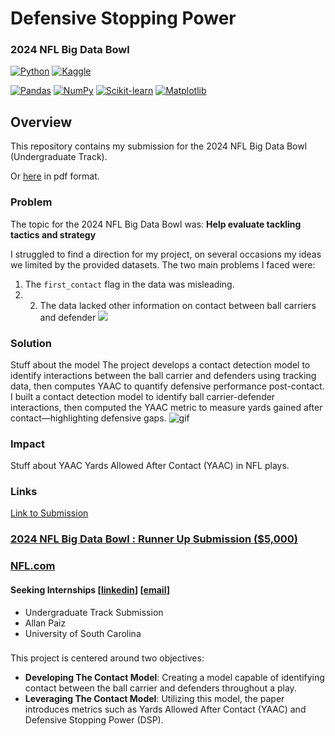 # Defensive Stopping Power
### 2024 NFL Big Data Bowl

[![Python](https://img.shields.io/badge/Python-3776AB?logo=python&logoColor=fff)](#)
[![Kaggle](https://img.shields.io/badge/Kaggle-20BEFF?logo=kaggle&logoColor=fff)](#)

[![Pandas](https://img.shields.io/badge/Pandas-150458?logo=pandas&logoColor=fff)](#)
[![NumPy](https://img.shields.io/badge/NumPy-4DABCF?logo=numpy&logoColor=fff)](#)
[![Scikit-learn](https://img.shields.io/badge/-scikit--learn-%23F7931E?logo=scikit-learn&logoColor=white)](#)
[![Matplotlib](https://custom-icon-badges.demolab.com/badge/Matplotlib-71D291?logo=matplotlib&logoColor=fff)](#)

## 

## Overview
This repository contains my submission for the 2024 NFL Big Data Bowl (Undergraduate Track).
<!-- You can find more about this project on my [portfolio website](https://github.com/allanpaiz/Defensive_Stopping_Power) -->
Or [here](https://github.com/allanpaiz/Defensive_Stopping_Power) in pdf format.

### Problem
The topic for the 2024 NFL Big Data Bowl was: **Help evaluate tackling tactics and strategy**

I struggled to find a direction for my project, on several occasions my ideas we limited by the provided datasets.
The two main problems I faced were:
1. The `first_contact` flag in the data was misleading.
2. 2. The data lacked other information on contact between ball carriers and defender
![](https://github.com/allanpaiz/Defensive_Stopping_Power/blob/main/figures/first_contact.gif)

### Solution
Stuff about the model
The project develops a contact detection model to identify interactions between the ball carrier and defenders using tracking data, then computes YAAC to quantify defensive performance post-contact.
I built a contact detection model to identify ball carrier-defender interactions, then computed the YAAC metric to measure yards gained after contact—highlighting defensive gaps.
![gif](https://raw.githubusercontent.com/allanpaiz/Defensive_Stopping_Power/main/code/PCS_example.gif)

### Impact
Stuff about YAAC
Yards Allowed After Contact (YAAC) in NFL plays.

### Links
[Link to Submission](https://www.kaggle.com/code/allanpaiz/defensive-stopping-power)

### [2024 NFL Big Data Bowl : Runner Up Submission ($5,000)](https://www.kaggle.com/competitions/nfl-big-data-bowl-2024/discussion/472712)
### [NFL.com](https://operations.nfl.com/gameday/analytics/big-data-bowl/2024-big-data-bowl-finalists/)

#### Seeking Internships [[linkedin](https://www.linkedin.com/in/allan-paiz/)] [[email](apaiz@email.sc.edu)]

- Undergraduate Track Submission
- Allan Paiz
- University of South Carolina

### 

This project is centered around two objectives:
- **Developing The Contact Model**: Creating a model capable of identifying contact between the ball carrier and defenders throughout a play.
- **Leveraging The Contact Model**: Utilizing this model, the paper introduces metrics such as Yards Allowed After Contact (YAAC) and Defensive Stopping Power (DSP).
